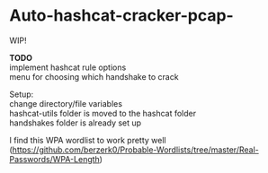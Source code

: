# Auto-hashcat-cracker-pcap-

WIP!    
  
**TODO**  
  implement hashcat rule options  
  menu for choosing which handshake to crack   

Setup:  
  change directory/file variables   
  hashcat-utils folder is moved to the hashcat folder   
  handshakes folder is already set up  
  
  
I find this WPA wordlist to work pretty well  
(https://github.com/berzerk0/Probable-Wordlists/tree/master/Real-Passwords/WPA-Length)

